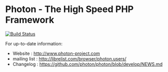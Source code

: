 # Photon - The High Speed PHP Framework

[![Build Status](https://travis-ci.org/photon/photon.svg?branch=develop)](https://travis-ci.org/photon/photon)

For up-to-date information:
- Website : http://www.photon-project.com
- mailing list : http://librelist.com/browser/photon.users/
- Changelog : https://github.com/photon/photon/blob/develop/NEWS.md


